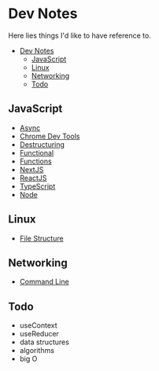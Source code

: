 # Dev Notes

Here lies things I'd like to have reference to.

- [Dev Notes](#dev-notes)
  - [JavaScript](#javascript)
  - [Linux](#linux)
  - [Networking](#networking)
  - [Todo](#todo)

## JavaScript

- [Async](JavaScript/async.md)
- [Chrome Dev Tools](JavaScript/chromeDevTools.md)
- [Destructuring](JavaScript/destructuring.md)
- [Functional](JavaScript/functional.md)
- [Functions](JavaScript/functions.md)
- [NextJS](JavaScript/nextjs.md)
- [ReactJS](JavaScript/react.md)
- [TypeScript](JavaScript/typescript.md)
- [Node](JavaScript/node.md)

## Linux

- [File Structure](Linux/fileStructure.md)

## Networking

- [Command Line](Networking/commandLine.md)

## Todo

- useContext
- useReducer
- data structures
- algorithms
- big O
